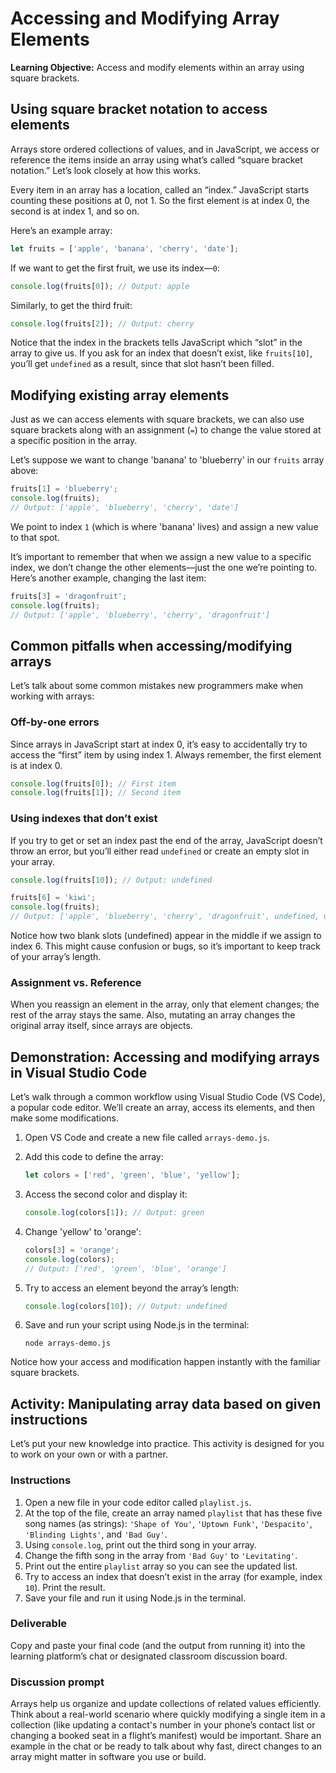 # Accessing and Modifying Array Elements

**Learning Objective:** Access and modify elements within an array using square brackets.

## Using square bracket notation to access elements

Arrays store ordered collections of values, and in JavaScript, we access or reference the items inside an array using what’s called “square bracket notation.” Let’s look closely at how this works.

Every item in an array has a location, called an “index.” JavaScript starts counting these positions at 0, not 1. So the first element is at index 0, the second is at index 1, and so on.

Here’s an example array:

```javascript
let fruits = ['apple', 'banana', 'cherry', 'date'];
```

If we want to get the first fruit, we use its index—`0`:

```javascript
console.log(fruits[0]); // Output: apple
```

Similarly, to get the third fruit:

```javascript
console.log(fruits[2]); // Output: cherry
```

Notice that the index in the brackets tells JavaScript which “slot” in the array to give us. If you ask for an index that doesn’t exist, like `fruits[10]`, you’ll get `undefined` as a result, since that slot hasn’t been filled.

## Modifying existing array elements

Just as we can access elements with square brackets, we can also use square brackets along with an assignment (`=`) to change the value stored at a specific position in the array.

Let’s suppose we want to change 'banana' to 'blueberry' in our `fruits` array above:

```javascript
fruits[1] = 'blueberry';
console.log(fruits);
// Output: ['apple', 'blueberry', 'cherry', 'date']
```

We point to index `1` (which is where 'banana' lives) and assign a new value to that spot.

It’s important to remember that when we assign a new value to a specific index, we don’t change the other elements—just the one we’re pointing to. Here’s another example, changing the last item:

```javascript
fruits[3] = 'dragonfruit';
console.log(fruits);
// Output: ['apple', 'blueberry', 'cherry', 'dragonfruit']
```

## Common pitfalls when accessing/modifying arrays

Let’s talk about some common mistakes new programmers make when working with arrays:

### Off-by-one errors

Since arrays in JavaScript start at index 0, it’s easy to accidentally try to access the “first” item by using index 1. Always remember, the first element is at index 0.

```javascript
console.log(fruits[0]); // First item
console.log(fruits[1]); // Second item
```

### Using indexes that don’t exist

If you try to get or set an index past the end of the array, JavaScript doesn’t throw an error, but you’ll either read `undefined` or create an empty slot in your array.

```javascript
console.log(fruits[10]); // Output: undefined

fruits[6] = 'kiwi';
console.log(fruits);
// Output: ['apple', 'blueberry', 'cherry', 'dragonfruit', undefined, undefined, 'kiwi']
```

Notice how two blank slots (undefined) appear in the middle if we assign to index 6. This might cause confusion or bugs, so it’s important to keep track of your array’s length.

### Assignment vs. Reference

When you reassign an element in the array, only that element changes; the rest of the array stays the same. Also, mutating an array changes the original array itself, since arrays are objects.

## Demonstration: Accessing and modifying arrays in Visual Studio Code

Let’s walk through a common workflow using Visual Studio Code (VS Code), a popular code editor. We’ll create an array, access its elements, and then make some modifications.

1. Open VS Code and create a new file called `arrays-demo.js`.
2. Add this code to define the array:

    ```javascript
    let colors = ['red', 'green', 'blue', 'yellow'];
    ```

3. Access the second color and display it:

    ```javascript
    console.log(colors[1]); // Output: green
    ```

4. Change 'yellow' to 'orange':

    ```javascript
    colors[3] = 'orange';
    console.log(colors);
    // Output: ['red', 'green', 'blue', 'orange']
    ```

5. Try to access an element beyond the array’s length:

    ```javascript
    console.log(colors[10]); // Output: undefined
    ```

6. Save and run your script using Node.js in the terminal:

    ```
    node arrays-demo.js
    ```

Notice how your access and modification happen instantly with the familiar square brackets.

## Activity: Manipulating array data based on given instructions

Let’s put your new knowledge into practice. This activity is designed for you to work on your own or with a partner.

### Instructions

1. Open a new file in your code editor called `playlist.js`.
2. At the top of the file, create an array named `playlist` that has these five song names (as strings): `'Shape of You'`, `'Uptown Funk'`, `'Despacito'`, `'Blinding Lights'`, and `'Bad Guy'`.
3. Using `console.log`, print out the third song in your array.
4. Change the fifth song in the array from `'Bad Guy'` to `'Levitating'`.
5. Print out the entire `playlist` array so you can see the updated list.
6. Try to access an index that doesn’t exist in the array (for example, index `10`). Print the result.
7. Save your file and run it using Node.js in the terminal.

### Deliverable

Copy and paste your final code (and the output from running it) into the learning platform’s chat or designated classroom discussion board.

### Discussion prompt

Arrays help us organize and update collections of related values efficiently. Think about a real-world scenario where quickly modifying a single item in a collection (like updating a contact's number in your phone’s contact list or changing a booked seat in a flight’s manifest) would be important. Share an example in the chat or be ready to talk about why fast, direct changes to an array might matter in software you use or build.